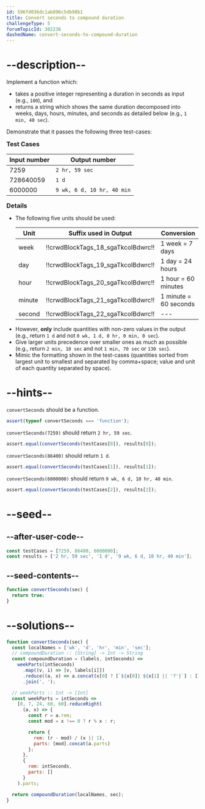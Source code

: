 ```yaml
---
id: 596fd036dc1ab896c5db98b1
title: Convert seconds to compound duration
challengeType: 5
forumTopicId: 302236
dashedName: convert-seconds-to-compound-duration
---
```


# --description--

Implement a function which:

<ul>
  <li>takes a positive integer representing a duration in seconds as input (e.g., <code>100</code>), and</li>
  <li>returns a string which shows the same duration decomposed into weeks, days, hours, minutes, and seconds as detailed below (e.g., <code>1 min, 40 sec</code>).</li>
</ul>

Demonstrate that it passes the following three test-cases:

<div style='font-size:115%; font-weight: bold;'>Test Cases</div>

| Input number | Output number                         |
| ------------ | ------------------------------------- |
| 7259         | <code>2 hr, 59 sec</code>             |
| 728640059    | <code>1 d</code>                      |
| 6000000      | <code>9 wk, 6 d, 10 hr, 40 min</code> |

<div style="font-size:115%; font-weight: bold;">Details</div>
<ul>
  <li>
    The following five units should be used:

| Unit   | Suffix used in Output              | Conversion            |
| ------ | ---------------------------------- | --------------------- |
| week   | !!crwdBlockTags_18_sgaTkcolBdwrc!! | 1 week = 7 days       |
| day    | !!crwdBlockTags_19_sgaTkcolBdwrc!! | 1 day = 24 hours      |
| hour   | !!crwdBlockTags_20_sgaTkcolBdwrc!! | 1 hour = 60 minutes   |
| minute | !!crwdBlockTags_21_sgaTkcolBdwrc!! | 1 minute = 60 seconds |
| second | !!crwdBlockTags_22_sgaTkcolBdwrc!! | ---                   |

  </li>
  <li>
    However, <strong>only</strong> include quantities with non-zero values in the output (e.g., return <code>1 d</code> and not <code>0 wk, 1 d, 0 hr, 0 min, 0 sec</code>).
  </li>
  <li>
    Give larger units precedence over smaller ones as much as possible (e.g., return <code>2 min, 10 sec</code> and not <code>1 min, 70 sec</code> or <code>130 sec</code>).
  </li>
  <li>
    Mimic the formatting shown in the test-cases (quantities sorted from largest unit to smallest and separated by comma+space; value and unit of each quantity separated by space).
  </li>
</ul>

# --hints--

`convertSeconds` should be a function.

```js
assert(typeof convertSeconds === 'function');
```

`convertSeconds(7259)` should return `2 hr, 59 sec`.

```js
assert.equal(convertSeconds(testCases[0]), results[0]);
```

`convertSeconds(86400)` should return `1 d`.

```js
assert.equal(convertSeconds(testCases[1]), results[1]);
```

`convertSeconds(6000000)` should return `9 wk, 6 d, 10 hr, 40 min`.

```js
assert.equal(convertSeconds(testCases[2]), results[2]);
```

# --seed--

## --after-user-code--

```js
const testCases = [7259, 86400, 6000000];
const results = ['2 hr, 59 sec', '1 d', '9 wk, 6 d, 10 hr, 40 min'];
```

## --seed-contents--

```js
function convertSeconds(sec) {
  return true;
}
```

# --solutions--

```js
function convertSeconds(sec) {
  const localNames = ['wk', 'd', 'hr', 'min', 'sec'];
  // compoundDuration :: [String] -> Int -> String
  const compoundDuration = (labels, intSeconds) =>
    weekParts(intSeconds)
      .map((v, i) => [v, labels[i]])
      .reduce((a, x) => a.concat(x[0] ? [`${x[0]} ${x[1] || '?'}`] : []), [])
      .join(', ');

  // weekParts :: Int -> [Int]
  const weekParts = intSeconds =>
    [0, 7, 24, 60, 60].reduceRight(
      (a, x) => {
        const r = a.rem;
        const mod = x !== 0 ? r % x : r;

        return {
          rem: (r - mod) / (x || 1),
          parts: [mod].concat(a.parts)
        };
      },
      {
        rem: intSeconds,
        parts: []
      }
    ).parts;

  return compoundDuration(localNames, sec);
}
```
